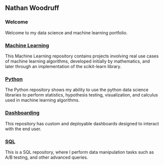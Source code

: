 ## Nathan Woodruff

### Welcome

Welcome to my data science and machine learning portfolio.

### [Machine Learning](https://github.com/nwoodr94/machine-learning#machine-learning)
This Machine Learning repository contains projects involving real use cases of machine learning algorithms, developed initially by mathematics, and later through an implementation of the scikit-learn library.

### [Python](https://github.com/nwoodr94/python-projects#python-projects)
The Python repository shows my ability to use the python data science libraries to perform statistics, hypothesis testing, visualization, and calculus used in machine learning algorithms.

### [Dashboarding](https://github.com/nwoodr94/dashboards#dashboards)
This repository has custom and deployable dashboards designed to interact with the end user.

### [SQL](https://github.com/nwoodr94/sql-projects#sql-projects)
This is a SQL repository, where I perform data manipulation tasks such as A/B testing, and other advanced queries.
